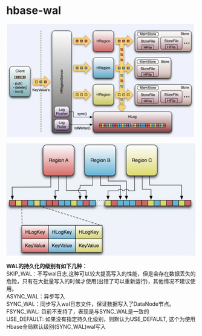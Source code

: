 # hbase-wal







![](<../../.gitbook/assets/image (2) (1).png>)



![](<../../.gitbook/assets/image (4).png>)



**WAL的持久化的级别有如下几种：**\
SKIP\_WAL：不写wal日志,这种可以较大提高写入的性能，但是会存在数据丢失的危险，只有在大批量写入的时候才使用(出错了可以重新运行)，其他情况不建议使用。\
ASYNC\_WAL：异步写入\
SYNC\_WAL：同步写入wal日志文件，保证数据写入了DataNode节点。\
FSYNC\_WAL: 目前不支持了，表现是与SYNC\_WAL是一致的\
USE\_DEFAULT: 如果没有指定持久化级别，则默认为USE\_DEFAULT, 这个为使用Hbase全局默认级别(SYNC\_WAL)wal写入




















